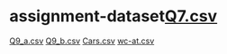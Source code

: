 # assignment-dataset[Q7.csv](https://github.com/dipak3031/assignment-dataset/files/10089397/Q7.csv)
[Q9_a.csv](https://github.com/dipak3031/assignment-dataset/files/10089428/Q9_a.csv)
[Q9_b.csv](https://github.com/dipak3031/assignment-dataset/files/10089493/Q9_b.csv)
[Cars.csv](https://github.com/dipak3031/assignment-dataset/files/10089574/Cars.csv)
[wc-at.csv](https://github.com/dipak3031/assignment-dataset/files/10089640/wc-at.csv)
